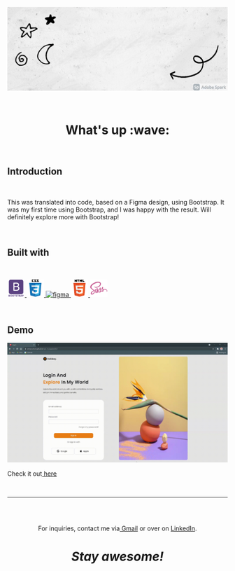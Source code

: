 ![banner](banner.gif)

<br>

<h1 align='center'> What's up :wave:</h1>
<br>

## Introduction

<br>

<p align='left'>
This was translated into code, based on a Figma design, using Bootstrap. It was my first time using Bootstrap, and I was happy with the result. Will definitely explore more with Bootstrap!
</p>
<br>

## Built with
<br>

<p align="left"> <a href="https://getbootstrap.com" target="_blank"> <img src="https://raw.githubusercontent.com/devicons/devicon/master/icons/bootstrap/bootstrap-plain-wordmark.svg" alt="bootstrap" width="40" height="40"/> </a> <a href="https://www.w3schools.com/css/" target="_blank"> <img src="https://raw.githubusercontent.com/devicons/devicon/master/icons/css3/css3-original-wordmark.svg" alt="css3" width="40" height="40"/> </a> <a href="https://www.figma.com/" target="_blank"> <img src="https://www.vectorlogo.zone/logos/figma/figma-icon.svg" alt="figma" width="40" height="40"/> </a> <a href="https://www.w3.org/html/" target="_blank"> <img src="https://raw.githubusercontent.com/devicons/devicon/master/icons/html5/html5-original-wordmark.svg" alt="html5" width="40" height="40"/> </a> <a href="https://sass-lang.com" target="_blank"> <img src="https://raw.githubusercontent.com/devicons/devicon/master/icons/sass/sass-original.svg" alt="sass" width="40" height="40"/> </a> </p>

<br>

## Demo 

![banner](demo.gif)

<p align='left'>Check it out<a href="https://jmbanasihan.github.io/sign-in-page/public/"> here</a></p> 

<br><hr>

<br><br>

<p align='center'>For inquiries, contact me via<a href = "mailto:janimargaret09@gmail.com"> Gmail</a> or over on <a href="https://www.linkedin.com/in/janiel-banasihan/">LinkedIn</a>.</p>

<h1 align='center'><i>Stay awesome!</i></h1>